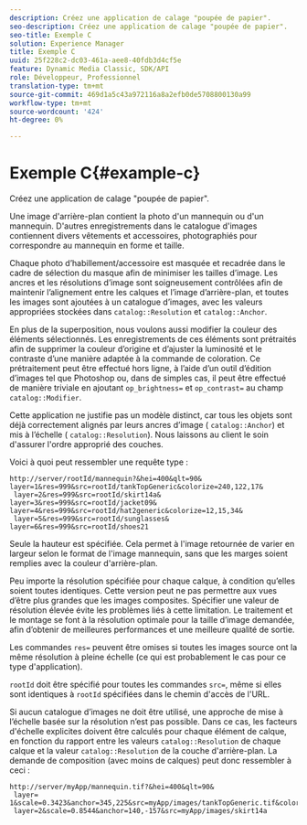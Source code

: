 ```yaml
---
description: Créez une application de calage "poupée de papier".
seo-description: Créez une application de calage "poupée de papier".
seo-title: Exemple C
solution: Experience Manager
title: Exemple C
uuid: 25f228c2-dc03-461a-aee8-40fdb3d4cf5e
feature: Dynamic Media Classic, SDK/API
role: Développeur, Professionnel
translation-type: tm+mt
source-git-commit: 469d1a5c43a972116a8a2efb0de5708800130a99
workflow-type: tm+mt
source-wordcount: '424'
ht-degree: 0%

---
```



# Exemple C{#example-c}

Créez une application de calage &quot;poupée de papier&quot;.

Une image d&#39;arrière-plan contient la photo d&#39;un mannequin ou d&#39;un mannequin. D&#39;autres enregistrements dans le catalogue d&#39;images contiennent divers vêtements et accessoires, photographiés pour correspondre au mannequin en forme et taille.

Chaque photo d’habillement/accessoire est masquée et recadrée dans le cadre de sélection du masque afin de minimiser les tailles d’image. Les ancres et les résolutions d’image sont soigneusement contrôlées afin de maintenir l’alignement entre les calques et l’image d’arrière-plan, et toutes les images sont ajoutées à un catalogue d’images, avec les valeurs appropriées stockées dans `catalog::Resolution` et `catalog::Anchor`.

En plus de la superposition, nous voulons aussi modifier la couleur des éléments sélectionnés. Les enregistrements de ces éléments sont prétraités afin de supprimer la couleur d’origine et d’ajuster la luminosité et le contraste d’une manière adaptée à la commande de coloration. Ce prétraitement peut être effectué hors ligne, à l’aide d’un outil d’édition d’images tel que Photoshop ou, dans de simples cas, il peut être effectué de manière triviale en ajoutant `op_brightness=` et `op_contrast=` au champ `catalog::Modifier`.

Cette application ne justifie pas un modèle distinct, car tous les objets sont déjà correctement alignés par leurs ancres d’image ( `catalog::Anchor`) et mis à l’échelle ( `catalog::Resolution`). Nous laissons au client le soin d&#39;assurer l&#39;ordre approprié des couches.

Voici à quoi peut ressembler une requête type :

```
http://server/rootId/mannequin?&hei=400&qlt=90&
layer=1&res=999&src=rootId/tankTopGeneric&colorize=240,122,17&
 layer=2&res=999&src=rootId/skirt14a&
layer=3&res=999&src=rootId/jacket09&
layer=4&res=999&src=rootId/hat2generic&colorize=12,15,34&
 layer=5&res=999&src=rootId/sunglasses&
layer=6&res=999&src=rootId/shoes21
```

Seule la hauteur est spécifiée. Cela permet à l&#39;image retournée de varier en largeur selon le format de l&#39;image mannequin, sans que les marges soient remplies avec la couleur d&#39;arrière-plan.

Peu importe la résolution spécifiée pour chaque calque, à condition qu’elles soient toutes identiques. Cette version peut ne pas permettre aux vues d’être plus grandes que les images composites. Spécifier une valeur de résolution élevée évite les problèmes liés à cette limitation. Le traitement et le montage se font à la résolution optimale pour la taille d’image demandée, afin d’obtenir de meilleures performances et une meilleure qualité de sortie.

Les commandes `res=` peuvent être omises si toutes les images source ont la même résolution à pleine échelle (ce qui est probablement le cas pour ce type d&#39;application).

`rootId` doit être spécifié pour toutes les commandes `src=`, même si elles sont identiques à `rootId` spécifiées dans le chemin d&#39;accès de l&#39;URL.

Si aucun catalogue d’images ne doit être utilisé, une approche de mise à l’échelle basée sur la résolution n’est pas possible. Dans ce cas, les facteurs d&#39;échelle explicites doivent être calculés pour chaque élément de calque, en fonction du rapport entre les valeurs `catalog::Resolution` de chaque calque et la valeur `catalog::Resolution` de la couche d&#39;arrière-plan. La demande de composition (avec moins de calques) peut donc ressembler à ceci :

```
http://server/myApp/mannequin.tif?&hei=400&qlt=90&
 layer= 1&scale=0.3423&anchor=345,225&src=myApp/images/tankTopGeneric.tif&colorize=240,122,17&
 layer=2&scale=0.8544&anchor=140,-157&src=myApp/images/skirt14a
```

